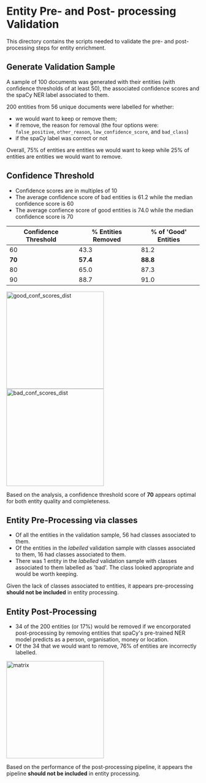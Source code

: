 # Entity Pre- and Post- processing Validation

This directory contains the scripts needed to validate the pre- and post- processing steps for entity enrichment.

## Generate Validation Sample

A sample of 100 documents was generated with their entities (with confidence thresholds of at least 50), the associated confidence scores and the spaCy NER label associated to them.

200 entities from 56 unique documents were labelled for whether:

- we would want to keep or remove them;
- if remove, the reason for removal (the four options were: `false_positive`, `other_reason`, `low_confidence_score`, and `bad_class`)
- if the spaCy label was correct or not

Overall, 75% of entities are entities we would want to keep while 25% of entities are entities we would want to remove.

## Confidence Threshold

- Confidence scores are in multiples of 10
- The average confidence score of bad entities is 61.2 while the median confidence score is 60
- The average confience score of good entities is 74.0 while the median confidence score is 70

| Confidence Threshold | % Entities Removed | % of 'Good' Entities |
| -------------------- | ------------------ | -------------------- |
| 60                   | 43.3               | 81.2                 |
| **70**               | **57.4**           | **88.8**             |
| 80                   | 65.0               | 87.3                 |
| 90                   | 88.7               | 91.0                 |

<img width="254" alt="good_conf_scores_dist" src="https://user-images.githubusercontent.com/46863334/207637066-8b972de9-b73c-4685-82d5-04946a5091ad.png">
<img width="254" alt="bad_conf_scores_dist" src="https://user-images.githubusercontent.com/46863334/207637090-11571c65-a831-44a4-a893-f445437efd05.png">

Based on the analysis, a confidence threshold score of **70** appears optimal for both entity quality and completeness.

## Entity Pre-Processing via classes

- Of all the entities in the validation sample, 56 had classes associated to them.
- Of the entities in the _labelled_ validation sample with classes associated to them, 16 had classes associated to them.
- There was 1 entity in the _labelled_ validation sample with classes associated to them labelled as 'bad'. The class looked appropriate and would be worth keeping.

Given the lack of classes associated to entities, it appears pre-processing **should not be included** in entity processing.

## Entity Post-Processing

- 34 of the 200 entities (or 17%) would be removed if we encorporated post-processing by removing entities that spaCy's pre-trained NER model predicts as a person, organisation, money or location.
- Of the 34 that we would want to remove, 76% of entities are incorrectly labelled.

<img width="254" alt="matrix" src="https://user-images.githubusercontent.com/46863334/207637144-fecb13c8-a0ea-40f2-918a-02353118e19e.png">

Based on the performance of the post-processing pipeline, it appears the pipeline **should not be included** in entity processing.
